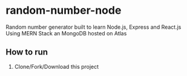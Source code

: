 # random-number-node
Random number generator built to learn Node.js, Express and React.js
Using MERN Stack an MongoDB hosted on Atlas

## How to run
1. Clone/Fork/Download this project
